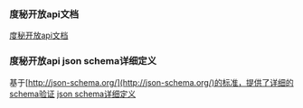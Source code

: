 

### 度秘开放api文档
[度秘开放api文档](doc/OPENAPI_README.md)

### 度秘开放api json schema详细定义
基于[http://json-schema.org/](http://json-schema.org/)的标准，提供了详细的schema验证
[json schema详细定义](schema/OPENAPI_README.md)
